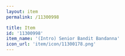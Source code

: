 ```yaml
---
layout: item
permalink: /11300998

title: Item
id: '11300998'
item_name: '(Intro) Senior Bandit Bandanna'
icon_url: 'item/icon/11300178.png'
---
```

